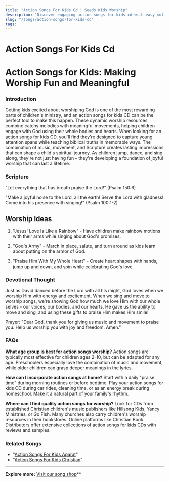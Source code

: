 ```yaml
---
title: "Action Songs For Kids Cd | Seeds Kids Worship"
description: "Discover engaging action songs for kids cd with easy motions and biblical lessons. Perfect for children's worship, Sunday school, and family devotions."
slug: "/songs/action-songs-for-kids-cd"
tags:
---
```


# Action Songs For Kids Cd

# Action Songs for Kids: Making Worship Fun and Meaningful

### Introduction
Getting kids excited about worshiping God is one of the most rewarding parts of children's ministry, and an action songs for kids CD can be the perfect tool to make this happen. These dynamic worship resources combine catchy melodies with meaningful movements, helping children engage with God using their whole bodies and hearts. When looking for an action songs for kids CD, you'll find they're designed to capture young attention spans while teaching biblical truths in memorable ways. The combination of music, movement, and Scripture creates lasting impressions that can shape a child's spiritual journey. As children jump, dance, and sing along, they're not just having fun – they're developing a foundation of joyful worship that can last a lifetime.

### Scripture
"Let everything that has breath praise the Lord!" (Psalm 150:6)

"Make a joyful noise to the Lord, all the earth! Serve the Lord with gladness! Come into his presence with singing!" (Psalm 100:1-2)

## Worship Ideas
1. "Jesus' Love Is Like a Rainbow" - Have children make rainbow motions with their arms while singing about God's promises.

2. "God's Army" - March in place, salute, and turn around as kids learn about putting on the armor of God.

3. "Praise Him With My Whole Heart" - Create heart shapes with hands, jump up and down, and spin while celebrating God's love.

### Devotional Thought
Just as David danced before the Lord with all his might, God loves when we worship Him with energy and excitement. When we sing and move to worship songs, we're showing God how much we love Him with our whole selves - our voices, our bodies, and our hearts. He gave us the ability to move and sing, and using these gifts to praise Him makes Him smile!

Prayer: "Dear God, thank you for giving us music and movement to praise you. Help us worship you with joy and freedom. Amen."

### FAQs
**What age group is best for action songs worship?**
Action songs are typically most effective for children ages 2-10, but can be adapted for any age. Preschoolers especially love the combination of music and movement, while older children can grasp deeper meanings in the lyrics.

**How can I incorporate action songs at home?**
Start with a daily "praise time" during morning routines or before bedtime. Play your action songs for kids CD during car rides, cleaning time, or as an energy break during homeschool. Make it a natural part of your family's rhythm.

**Where can I find quality action songs for worship?**
Look for CDs from established Christian children's music publishers like Hillsong Kids, Yancy Ministries, or Go Fish. Many churches also carry children's worship resources in their bookstores. Online platforms like Christian Book Distributors offer extensive collections of action songs for kids CDs with reviews and samples.

### Related Songs

- "[Action Songs For Kids Aparat](/songs/action-songs-for-kids-aparat/)"
- "[Action Songs For Kids Christian](/songs/action-songs-for-kids-christian/)"

---

**Explore more:** [Visit our song shop](https://seedskidsworship.com/shop)**

<!-- Schema Markup -->
<script type="application/ld+json">
{
  "@context": "https://schema.org",
  "@type": "MusicRecording",
  "name": "Action Songs For Kids Cd",
  "byArtist": {
    "@type": "MusicGroup",
    "name": "Seeds Kids Worship"
  },
  "isFamilyFriendly": true,
  "url": "https://seedskidsworship.com/songs/action-songs-for-kids-cd/"
}
</script>